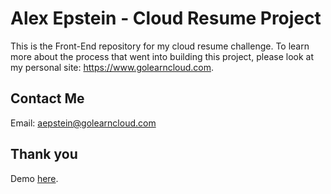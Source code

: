 # Alex Epstein - Cloud Resume Project

This is the Front-End repository for my cloud resume challenge. To learn more about
the process that went into building this project, please look at my personal site: https://www.golearncloud.com.

## Contact Me

Email: aepstein@golearncloud.com

## Thank you

Demo [here](https://www.golearncloud.com).
